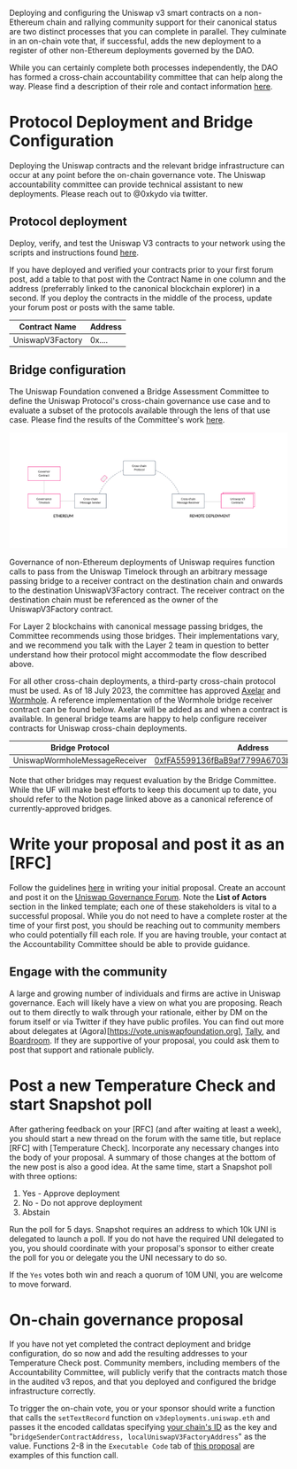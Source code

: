 
Deploying and configuring the Uniswap v3 smart contracts on a non-Ethereum chain and rallying community support for their canonical status are two distinct processes that you can complete in parallel. They culminate in an on-chain vote that, if successful, adds the new deployment to a register of other non-Ethereum deployments governed by the DAO.

While you can certainly complete both processes independently, the DAO has formed a cross-chain accountability committee that can help along the way. Please find a description of their role and contact information [here](https://gov.uniswap.org/t/accountability-committee-deployments-agreements/).

# Protocol Deployment and Bridge Configuration
Deploying the Uniswap contracts and the relevant bridge infrastructure can occur at any point before the on-chain governance vote. The Uniswap accountability committee can provide technical assistant to new deployments. Please reach out to @0xkydo via twitter.

## Protocol deployment
Deploy, verify, and test the Uniswap V3 contracts to your network using the scripts and instructions found [here](https://github.com/Uniswap/v3-new-chain-deployments).

If you have deployed and verified your contracts prior to your first forum post, add a table to that post with the Contract Name in one column and the address (preferrably linked to the canonical blockchain explorer) in a second. If you deploy the contracts in the middle of the process, update your forum post or posts with the same table.

| Contract Name    | Address |
| ---------------- | ------- |
| UniswapV3Factory | 0x....  |



## Bridge configuration

The Uniswap Foundation convened a Bridge Assessment Committee to define the Uniswap Protocol's cross-chain governance use case and to evaluate a subset of the protocols available through the lens of that use case. Please find the results of the Committee's work [here](https://www.notion.so/uniswap/Bridge-Assessment-Report-0c8477afadce425abac9c0bd175ca382?pvs=4).

![Uniswap Governance](<Screenshot 2023-07-18 at 2.16.27 PM.png>)

Governance of non-Ethereum deployments of Uniswap requires function calls to pass from the Uniswap Timelock through an arbitrary message passing bridge to a receiver contract on the destination chain and onwards to the destination UniswapV3Factory contract. The receiver contract on the destination chain must be referenced as the owner of the UniswapV3Factory contract.

For Layer 2 blockchains with canonical message passing bridges, the Committee recommends using those bridges. Their implementations vary, and we recommend you talk with the Layer 2 team in question to better understand how their protocol might accommodate the flow described above.

For all other cross-chain deployments, a third-party cross-chain protocol must be used. As of 18 July 2023, the committee has approved [Axelar](https://axelar.network) and [Wormhole](https://wormhole.com). A reference implementation of the Wormhole bridge receiver contract can be found below. Axelar will be added as and when a contract is available. In general bridge teams are happy to help configure receiver contracts for Uniswap cross-chain deployments.


| Bridge Protocol                | Address                                                                                                                            |
| ------------------------------ | ---------------------------------------------------------------------------------------------------------------------------------- |
| UniswapWormholeMessageReceiver | [0xfFA5599136fBaB9af7799A6703b57BB33E5390C](https://gnosisscan.io/address/0xfFA5599136fBaB9af7799A6703b57BB33E5390Cf#readContract) |


Note that other bridges may request evaluation by the Bridge Committee. While the UF will make best efforts to keep this document up to date, you should refer to the Notion page linked above as a canonical reference of currently-approved bridges.

# Write your proposal and post it as an [RFC]
Follow the guidelines [here](https://github.com/uniswapfoundation/governance-processes/blob/main/v3-deployments/v3-deployment-proposal-template.md) in writing your initial proposal. Create an account and post it on the [Uniswap Governance Forum](https://gov.uniswap.org/). Note the **List of Actors** section in the linked template; each one of these stakeholders is vital to a successful proposal. While you do not need to have a complete roster at the time of your first post, you should be reaching out to community members who could potentially fill each role. If you are having trouble, your contact at the Accountability Committee should be able to provide guidance.

## Engage with the community
A large and growing number of individuals and firms are active in Uniswap governance. Each will likely have a view on what you are proposing. Reach out to them directly to walk through your rationale, either by DM on the forum itself or via Twitter if they have public profiles. You can find out more about delegates at (Agora)[https://vote.uniswapfoundation.org], [Tally](https://tally.xyz/gov/uniswap), and [Boardroom](https://boardroom.io/uniswap/proposals). If they are supportive of your proposal, you could ask them to post that support and rationale publicly.

# Post a new Temperature Check and start Snapshot poll
After gathering feedback on your [RFC] (and after waiting at least a week), you should start a new thread on the forum with the same title, but replace [RFC] with [Temperature Check]. Incorporate any necessary changes into the body of your proposal. A summary of those changes at the bottom of the new post is also a good idea. At the same time, start a Snapshot poll with three options:
1. Yes - Approve deployment
2. No - Do not approve deployment
3. Abstain

Run the poll for 5 days. Snapshot requires an address to which 10k UNI is delegated to launch a poll. If you do not have the required UNI delegated to you, you should coordinate with your proposal's sponsor to either create the poll for you or delegate you the UNI necessary to do so.

If the `Yes` votes both win and reach a quorum of 10M UNI, you are welcome to move forward.

# On-chain governance proposal
If you have not yet completed the contract deployment and bridge configuration, do so now and add the resulting addresses to your Temperature Check post. Community members, including members of the Accountability Committee, will publicly verify that the contracts match those in the audited v3 repos, and that you deployed and configured the bridge infrastructure correctly.

To trigger the on-chain vote, you or your sponsor should write a function that calls the `setTextRecord` function on `v3deployments.uniswap.eth` and passes it the encoded calldatas specifying [your chain's ID](https://chainlist.org/) as the key and "`bridgeSenderContractAddress, localUniswapV3FactoryAddress`" as the value. Functions 2-8 in the `Executable Code` tab of [this proposal](https://www.tally.xyz/gov/uniswap/proposal/38) are examples of this function call.
